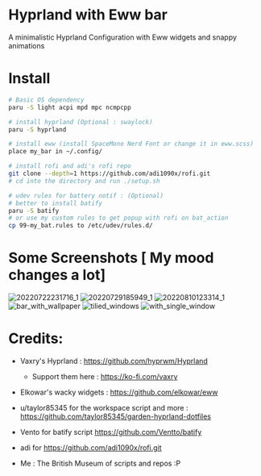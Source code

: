 # Hyprland with Eww bar
A minimalistic Hyprland Configuration with Eww widgets
and snappy animations

# Install
```sh
# Basic OS dependency
paru -S light acpi mpd mpc ncmpcpp

# install hyprland (Optional : swaylock)
paru -S hyprland

# install eww (install SpaceMono Nerd Font or change it in eww.scss)
place my_bar in ~/.config/

# install rofi and adi's rofi repo
git clone --depth=1 https://github.com/adi1090x/rofi.git
# cd into the directory and run ./setup.sh

# udev rules for battery notif : (Optional)
# better to install batify
paru -S batify
# or use my custom rules to get popup with rofi on bat_action 
cp 99-my_bat.rules to /etc/udev/rules.d/

```

# Some Screenshots [ My mood changes a lot]
![20220722231716_1](https://user-images.githubusercontent.com/46932291/183838055-5add9502-4e3f-42ec-84b3-54fbc001f3e3.png)
![20220729185949_1](https://user-images.githubusercontent.com/46932291/183838074-a82a7fe0-7af0-4036-9432-6925a2c3e3a3.png)
![20220810123314_1](https://user-images.githubusercontent.com/46932291/183838081-96a39c86-8900-43f1-8560-13cef38d4296.png)
![bar_with_wallpaper](https://user-images.githubusercontent.com/46932291/183838096-0b053ce0-aaee-4e04-abb2-a79c30aa9b8c.png)
![tilied_windows](https://user-images.githubusercontent.com/46932291/183838114-18eb1704-6b37-4679-b6c1-72234a2c709d.png)
![with_single_window](https://user-images.githubusercontent.com/46932291/183838117-776d4bc7-274d-41ca-a9a9-6ba06deafe13.png)


 
# Credits:
* Vaxry's Hyprland : https://github.com/hyprwm/Hyprland
	* Support them here : https://ko-fi.com/vaxry

* Elkowar's wacky widgets : https://github.com/elkowar/eww
* u/taylor85345 for the workspace script and more : https://github.com/taylor85345/garden-hyprland-dotfiles
* Vento for batify script https://github.com/Ventto/batify
* adi for https://github.com/adi1090x/rofi.git

* Me : The British Museum of scripts and repos :P
